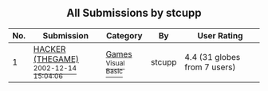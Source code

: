 ﻿<div align="center">

## All Submissions by stcupp

</div>

No.  | Submission | Category | By   | User Rating
---- | ---------- | -------- | ---- | -----------
1 | [HACKER \(THEGAME\)<br /><sup>2002-12-14 15:04:06</sup>](https://github.com/Planet-Source-Code/stcupp-hacker-thegame__1-41581) | [Games<br /><sup>Visual Basic</sup>](../ByCategory/games__1-38.md) | stcupp | 4.4 (31 globes from 7 users)
